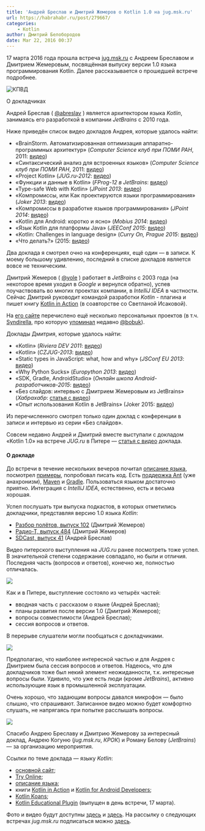 ```yaml
---
title: 'Андрей Бреслав и Дмитрий Жемеров о Kotlin 1.0 на jug.msk.ru'
url: https://habrahabr.ru/post/279667/
categories:
    - Kotlin
author: Дмитрий Белобородов
date: Mar 22, 2016 00:37
---
```

17 марта 2016 года прошла встреча [jug.msk.ru](http://jug.msk.ru/) с Андреем Бреславом и Дмитрием Жемеровым, посвящённая выпуску версии 1.0 языка программирования Kotlin. Далее рассказывается о прошедшей встрече подробнее.

![КПВД](https://habrastorage.org/files/c29/a51/0ef/c29a510efb444bb4bc8b18f8ad740523.jpg)

О докладчиках

Андрей Бреслав ( [@abreslav](https://habrahabr.ru/users/abreslav/) ) является архитектором языка _Kotlin_, занимаясь его разработкой в компании _JetBrains_ с 2010 года.

Ниже приведён список видео докладов Андрея, которые удалось найти:

* «BrainStorm. Автоматизированная оптимизация аппаратно-программных архитектур» (_Computer Science клуб при ПОМИ РАН_, 2011: [видео](https://www.youtube.com/watch?v=wZXEhngRzMA))
* «Синтаксический анализ для встроенных языков» (_Computer Science клуб при ПОМИ РАН_, 2011: [видео](https://www.youtube.com/watch?v=PARloe1mPkc))
* «Project Kotlin» (_JUG.ru-2012_: [видео](https://www.youtube.com/watch?v=wjkaPXT_vY4&index=11&list=PLVe-2wcL84b8pj7VOoa-6L9Q0sDjibdoF))
* «Функции и данные в Kotlin» (_FProg-12 в JetBrains_: [видео](https://www.youtube.com/watch?v=0AzLhiic0fM))
* «Type-safe Web with Kotlin» (_JPoint 2013_: [видео](https://www.youtube.com/watch?v=6y-4xJWFLl4&index=10&list=PLVe-2wcL84b8pj7VOoa-6L9Q0sDjibdoF))
* «Компромиссы, или Как проектируются языки программирования» (_Joker 2013_: [видео](https://www.youtube.com/watch?v=CX_K1r0Vklg&index=8&list=PLVe-2wcL84b8pj7VOoa-6L9Q0sDjibdoF))
* «Компромиссы в разработке языков программирования» (_JPoint 2014_: [видео](https://www.youtube.com/watch?v=HE4yyPpUsy4&index=7&list=PLVe-2wcL84b8pj7VOoa-6L9Q0sDjibdoF))
* «Kotlin для Android: коротко и ясно» (_Mobius 2014_: [видео](https://www.youtube.com/watch?v=VU_L2_XGQ9s&index=9&list=PLVe-2wcL84b8pj7VOoa-6L9Q0sDjibdoF))
* «Язык Kotlin для платформы Java» (_JEEConf 2015_: [видео](https://www.youtube.com/watch?v=018n0aXiljc))
* «Kotlin: Challenges in language design» (_Curry On, Prague 2015_: [видео](https://www.youtube.com/watch?v=zVZFv80l_lQ))
* «Что делать?» (2015: [видео](https://www.youtube.com/watch?v=P_qrDQMBRzw))

Два доклада я смотрел очно на конференциях, ещё один — в записи. К моему большому удивлению, последний в списке докладов является вовсе не техническим.


Дмитрий Жемеров ( [@yole](https://habrahabr.ru/users/yole/) ) работает в _JetBrains_ с 2003 года (на некоторое время уходил в _Google_ и вернулся обратно), успев поучаствовать во многих проектах компании, в _IntelliJ IDEA_ в частности. Сейчас Дмитрий руководит командой разработки _Kotlin_ - плагина и пишет книгу [Kotlin in Action](https://www.manning.com/books/kotlin-in-action) (в соавторстве со Светланой Исаковой).

На [его сайте](http://yole.ru) перечислено ещё несколько персональных проектов (в т.ч. [Syndirella](https://sourceforge.net/projects/syndirella/), про которую [упоминал](https://radio-t.com/p/2016/02/20/podcast-484/) недавно [@bobuk](https://habrahabr.ru/users/bobuk/)).

Доклады Дмитрия, которые удалось найти:

* «Kotlin» (_Riviera DEV 2011_: [видео](https://www.youtube.com/watch?v=P0SisYQrosg))
* «Kotlin» (_CZJUG-2013_: [видео](https://www.youtube.com/watch?v=acLBPytzpEI))
* «Static types in JavaScript: what, how and why» (_JSConf EU 2013_: [видео](https://www.youtube.com/watch?v=0r9HPRJUaFo))
* «Why Python Sucks» (_Europython 2013_: [видео](https://www.youtube.com/watch?v=PlXEsrhF1iE))
* «SDK, Gradle, AndroidStudio» (_Онлайн школа Android-разработчиков-2015_: [видео](https://www.youtube.com/watch?v=ZyPgFuPwXoQ))
* «Без слайдов: интервью с Дмитрием Жемеровым из JetBrains» (_Хабрахабр_: [статья с видео](https://habrahabr.ru/company/jugru/blog/263905/))
* «Опыт использования Kotlin в JetBrains» (Joker 2015: [видео](https://www.youtube.com/watch?v=c1tf_zLGMKM&index=6&list=PLVe-2wcL84b8pj7VOoa-6L9Q0sDjibdoF))

Из перечисленного смотрел только один доклад с конференции в записи и интервью из серии «Без слайдов».

Совсем недавно Андрей и Дмитрий вместе выступали с докладом «Kotlin 1.0» на встрече _JUG.ru_ в Питере — [статья с видео](https://habrahabr.ru/company/jugru/blog/278647/) доклада.

#### О докладе

До встречи в течение нескольких вечеров почитал [описание языка](https://kotlinlang.org/docs/reference/), посмотрел [примеры](https://github.com/JetBrains/kotlin-examples), попробовал писать код. Есть [поддержка Ant](https://kotlinlang.org/docs/reference/using-ant.html) (уже анахронизм), [Maven](https://kotlinlang.org/docs/reference/using-maven.html) и [Gradle](https://kotlinlang.org/docs/reference/using-gradle.html). Пользоваться языком достаточно приятно. Интеграция с _IntelliJ IDEA_, естественно, есть и весьма хорошая.

Успел послушать три выпуска подкастов, в которых отметились докладчики, представляя версию 1.0 языка _Kotlin_:

* [Разбор полётов, выпуск 102](http://razbor-poletov.com/2016/02/episode-102.html) (Дмитрий Жемеров)
* [Радио-Т, выпуск 484](https://radio-t.com/p/2016/02/20/podcast-484/) (Дмитрий Жемеров)
* [SDCast, выпуск 41](https://sdcast.ksdaemon.ru/2016/03/sdcast-41/) (Андрей Бреслав)

Видео питерского выступления на _JUG.ru_ ранее посмотреть тоже успел. В значительной степени содержание совпадало, но были и отличия. Последняя часть (вопросов и ответов), конечно же, полностью отличалась.

![](https://habrastorage.org/files/ebc/899/747/ebc8997475c04c1c82bf59daf46f7d21.jpg)

Как и в Питере, выступление состояло из четырёх частей:

* вводная часть с рассказом о языке (Андрей Бреслав);
* планы развития после версии 1.0 (Дмитрий Жемеров);
* вопросы совместимости (Андрей Бреслав);
* сессия вопросов и ответов.

В перерыве слушатели могли пообщаться с докладчиками.

![](https://habrastorage.org/files/e0d/ffc/356/e0dffc35632a4c43aade34c9f3efa386.jpg)

Предполагаю, что наиболее интересной частью и для Андрея с Дмитрием была сессия вопросов и ответов. Надеюсь, что для докладчиков тоже был некий элемент неожиданности, т.к. интересные вопросы были. Удивило, что уже есть люди (кроме _JetBrains_), активно использующие язык в промышленной эксплуатации.

Очень хорошо, что задающим вопросы давался микрофон — было слышно, что спрашивают. Записанное видео можно будет комфортно слушать, не напрягаясь при попытке расслышать вопросы.

![](https://habrastorage.org/files/342/253/3f8/3422533f8cc548c8a83e2f03eff97409.jpg)

Спасибо Андрею Бреславу и Дмитрию Жемерову за интересный доклад, Андрею Когуню (_jug.msk.ru_, _КРОК_) и Роману Белову (_JetBrains_) — за организацию мероприятия.

Ссылки по теме доклада — языку _Kotlin_:

* [основной сайт](https://kotlinlang.org);
* [Try Online](http://try.kotlinlang.org);
* [описание языка](https://kotlinlang.org/docs/reference/);
* книги [Kotlin in Action](https://www.manning.com/books/kotlin-in-action) и [Kotlin for Android Developers](https://leanpub.com/kotlin-for-android-developers);
* [Kotlin Koans](https://kotlinlang.org/docs/tutorials/koans.html);
* [Kotlin Educational Plugin](http://blog.jetbrains.com/kotlin/2016/03/kotlin-educational-plugin/) (выпущен в день встречи, 17 марта).

Фото и видео будут доступны [здесь](http://vk.com/jugmsk) и [здесь](https://plus.google.com/communities/115981831554057619568). На рассылку о следующих встречах _jug.msk.ru_ подписаться можно [здесь](http://jug.msk.ru).

